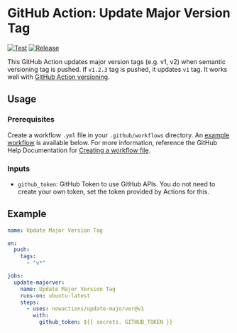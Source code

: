 # GitHub Action: Update Major Version Tag

[![Test](https://github.com/nowactions/update-majorver/workflows/Test/badge.svg)](https://github.com/nowactions/update-majorver/actions)
[![Release](https://img.shields.io/github/release/nowactions/update-majorver.svg)](https://github.com/nowactions/update-majorver/releases)

This GitHub Action updates major version tags (e.g. v1, v2) when semantic versioning tag is pushed.
If `v1.2.3` tag is pushed, it updates `v1` tag.
It works well with [GitHub Action versioning](https://help.github.com/en/actions/automating-your-workflow-with-github-actions/about-actions#versioning-your-action).

## Usage

### Prerequisites

Create a workflow `.yml` file in your `.github/workflows` directory.
An [example workflow](#example) is available below.
For more information, reference the GitHub Help Documentation for [Creating a workflow file](https://help.github.com/en/articles/configuring-a-workflow#creating-a-workflow-file).

### Inputs

- `github_token`: GitHub Token to use GitHub APIs. You do not need to create your own token, set the token provided by Actions for this.

## Example

```yml
name: Update Major Version Tag

on:
  push:
    tags:
      - "v*"

jobs:
  update-majorver:
    name: Update Major Version Tag
    runs-on: ubuntu-latest
    steps:
      - uses: nowactions/update-majorver@v1
        with:
          github_token: ${{ secrets. GITHUB_TOKEN }}
```
